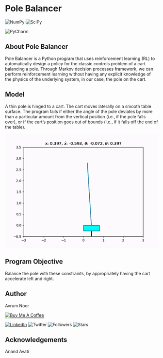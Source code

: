 # Pole Balancer

![NumPy](https://img.shields.io/badge/numpy-%23013243.svg?style=for-the-badge&logo=numpy&logoColor=white) ![SciPy](https://img.shields.io/badge/SciPy-%230C55A5.svg?style=for-the-badge&logo=scipy&logoColor=%white)

![PyCharm](https://img.shields.io/badge/pycharm-143?style=for-the-badge&logo=pycharm&logoColor=black&color=black&labelColor=green)

## About Pole Balancer

Pole Balancer is a Python program that uses reinforcement learning (RL) to automatically design a policy for the classic controls problem of a cart balancing a pole. Through Markov decision processes framework, we can perform reinforcement learning without having any explicit knowledge of the physics of the underlying system, in our case, the pole on the cart.

## Model

A thin pole is hinged to a cart. The cart moves laterally on a smooth table surface. The program fails if either the angle of the pole deviates by more than a particular amount from the vertical position (i.e., if the pole falls over), or if the cart’s position goes out of bounds (i.e., if it falls off the end of the table). 

![Pole being balanced](./images/sample_demo.gif) 

## Program Objective

Balance the pole with these constraints, by appropriately having the cart accelerate left and right.

## Author

Avrum Noor

<a href="https://www.buymeacoffee.com/avrumnoor" target="_blank"><img src="https://cdn.buymeacoffee.com/buttons/v2/default-blue.png" alt="Buy Me A Coffee" style="height: 41px !important;width: 174px !important;box-shadow: 0px 3px 2px 0px rgba(190, 190, 190, 0.5) !important;-webkit-box-shadow: 0px 3px 2px 0px rgba(190, 190, 190, 0.5) !important;"></a> 

[![LinkedIn](https://img.shields.io/badge/linkedin-%230077B5.svg?style=social&logo=linkedin)](https://www.linkedin.com/in/avrumnoor/) ![Twitter](https://img.shields.io/twitter/follow/avrumnoor?style=social) ![Followers](https://img.shields.io/github/followers/avrumnoor?style=flat-square) ![Stars](https://img.shields.io/badge/stars-104-blue?style=flat-square)


## Acknowledgements

Anand Avati 
